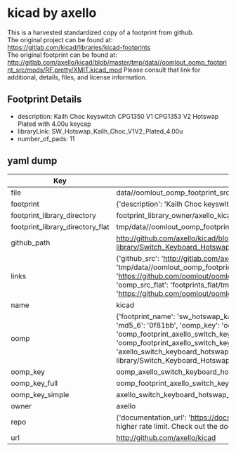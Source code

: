 # kicad by axello  
This is a harvested standardized copy of a footprint from github.  
The original project can be found at:  
https://gitlab.com/kicad/libraries/kicad-footprints  
The original footprint can be found at:
http://gitlab.com/axello/kicad/blob/master/tmp/data//oomlout_oomp_footprint_src/mods/RF.pretty/XMIT.kicad_mod
Please consult that link for additional, details, files, and license information.  
## Footprint Details
* description: Kailh Choc keyswitch CPG1350 V1 CPG1353 V2 Hotswap Plated with 4.00u keycap  
* libraryLink: SW_Hotswap_Kailh_Choc_V1V2_Plated_4.00u  
* number_of_pads: 11  
## yaml dump  
| Key | Value |  
| --- | --- |  
| file | data//oomlout_oomp_footprint_src/kicad/6.0/3rdparty/footprints/com_github_perigoso_keyswitch-kicad-library/Switch_Keyboard_Hotswap_Kailh.pretty/SW_Hotswap_Kailh_Choc_V1V2_Plated_4.00u.kicad_mod |  
| footprint | {'description': 'Kailh Choc keyswitch CPG1350 V1 CPG1353 V2 Hotswap Plated with 4.00u keycap', 'libraryLink': 'SW_Hotswap_Kailh_Choc_V1V2_Plated_4.00u', 'number_of_pads': 11} |  
| footprint_library_directory | footprint_library_owner/axello_kicad |  
| footprint_library_directory_flat | tmp/data//oomlout_oomp_footprint_src/footprints_flat/axello_switch_keyboard_hotswap_kailh_sw_hotswap_kailh_choc_v1v2_plated_4_00u/working |  
| github_path | http://github.com/axello/kicad/blob/master/tmp/data//oomlout_oomp_footprint_src/6.0/3rdparty/footprints/com_github_perigoso_keyswitch-kicad-library/Switch_Keyboard_Hotswap_Kailh.pretty/SW_Hotswap_Kailh_Choc_V1V2_Plated_4.00u.kicad_mod |  
| links | {'github_src': 'http://gitlab.com/axello/kicad/blob/master/tmp/data//oomlout_oomp_footprint_src/mods/RF.pretty/XMIT.kicad_mod', 'github_src_repo': 'https://gitlab.com/kicad/libraries/kicad-footprints', 'oomp_bot': 'tmp/data//oomlout_oomp_footprint_src/footprints/axello_switch_keyboard_hotswap_kailh_sw_hotswap_kailh_choc_v1v2_plated_4_00u/working', 'oomp_bot_github': 'https://github.com/oomlout/oomlout_oomp_footprint_bot/tree/main/tmp/data//oomlout_oomp_footprint_src/footprints/axello_switch_keyboard_hotswap_kailh_sw_hotswap_kailh_choc_v1v2_plated_4_00u/working', 'oomp_src_flat': 'footprints_flat/tmp/data//oomlout_oomp_footprint_src/footprints_flat/axello_switch_keyboard_hotswap_kailh_sw_hotswap_kailh_choc_v1v2_plated_4_00u/working', 'oomp_src_flat_github': 'https://github.com/oomlout/oomlout_oomp_footprint_src/tree/main/tmp/data//oomlout_oomp_footprint_src/footprints_flat/axello_switch_keyboard_hotswap_kailh_sw_hotswap_kailh_choc_v1v2_plated_4_00u/working'} |  
| name | kicad |  
| oomp | {'footprint_name': 'sw_hotswap_kailh_choc_v1v2_plated_4_00u', 'library_name': 'switch_keyboard_hotswap_kailh', 'md5': '0f81bb03c99607c949c56a5f9ce64510', 'md5_10': '0f81bb03c9', 'md5_5': '0f81b', 'md5_6': '0f81bb', 'oomp_key': 'oomp_axello_switch_keyboard_hotswap_kailh_sw_hotswap_kailh_choc_v1v2_plated_4_00u', 'oomp_key_extra': 'oomp_footprint_axello_switch_keyboard_hotswap_kailh_sw_hotswap_kailh_choc_v1v2_plated_4_00u', 'oomp_key_full': 'oomp_footprint_axello_switch_keyboard_hotswap_kailh_sw_hotswap_kailh_choc_v1v2_plated_4_00u_0f81bb', 'oomp_key_simple': 'axello_switch_keyboard_hotswap_kailh_sw_hotswap_kailh_choc_v1v2_plated_4_00u', 'original_filename': 'data//oomlout_oomp_footprint_src/kicad/6.0/3rdparty/footprints/com_github_perigoso_keyswitch-kicad-library/Switch_Keyboard_Hotswap_Kailh.pretty/SW_Hotswap_Kailh_Choc_V1V2_Plated_4.00u.kicad_mod', 'owner_name': 'axello'} |  
| oomp_key | oomp_axello_switch_keyboard_hotswap_kailh_sw_hotswap_kailh_choc_v1v2_plated_4_00u |  
| oomp_key_full | oomp_footprint_axello_switch_keyboard_hotswap_kailh_sw_hotswap_kailh_choc_v1v2_plated_4_00u |  
| oomp_key_simple | axello_switch_keyboard_hotswap_kailh_sw_hotswap_kailh_choc_v1v2_plated_4_00u |  
| owner | axello |  
| repo | {'documentation_url': 'https://docs.github.com/rest/overview/resources-in-the-rest-api#rate-limiting', 'message': "API rate limit exceeded for 84.66.142.224. (But here's the good news: Authenticated requests get a higher rate limit. Check out the documentation for more details.)"} |  
| url | http://github.com/axello/kicad |  

